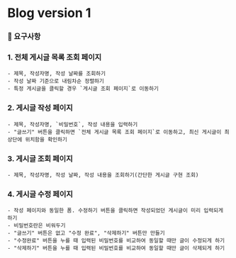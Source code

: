 # Blog version 1
### 📝 요구사항
### 1. 전체 게시글 목록 조회 페이지
    - 제목, 작성자명, 작성 날짜를 조회하기
    - 작성 날짜 기준으로 내림차순 정렬하기
    - 특정 게시글을 클릭할 경우 `게시글 조회 페이지`로 이동하기
### 2. 게시글 작성 페이지
    - 제목, 작성자명, `비밀번호`, 작성 내용을 입력하기
    - "글쓰기" 버튼을 클릭하면 `전체 게시글 목록 조회 페이지`로 이동하고, 최신 게시글이 최상단에 위치함을 확인하기
### 3. 게시글 조회 페이지
    - 제목, 작성자명, 작성 날짜, 작성 내용을 조회하기(간단한 게시글 구현 조회)
### 4. 게시글 수정 페이지
    - 작성 페이지와 동일한 폼. 수정하기 버튼을 클릭하면 작성되었던 게시글이 미리 입력되게 하기
    - 비밀번호란은 비워두기
    - "글쓰기" 버튼은 없고 "수정 완료", "삭제하기" 버튼만 만들기
    - "수정완료" 버튼을 누를 때 입력된 비밀번호를 비교하여 동일할 때만 글이 수정되게 하기
    - "삭제하기" 버튼을 누를 때 입력된 비밀번호를 비교하여 동일할 때만 글이 삭제되게 하기
